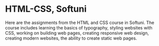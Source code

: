 # HTML-CSS, Softuni

Here are the assignments from the HTML and CSS course in Softuni. The course includes learning the basics of typography, styling websites with CSS, working on building web pages, creating responsive web design, creating modern websites, the ability to create static web pages.
